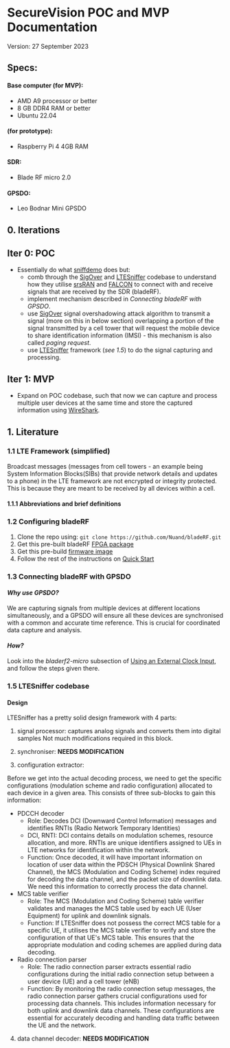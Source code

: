# SecureVision POC and MVP Documentation
Version: 27 September 2023

## Specs:
#### Base computer (for MVP):
- AMD A9 processor or better
- 8 GB DDR4 RAM or better
- Ubuntu 22.04
#### (for prototype):
- Raspberry Pi 4 4GB RAM
#### SDR:
- Blade RF micro 2.0
#### GPSDO:
- Leo Bodnar Mini GPSDO

## 0. Iterations 
## Iter 0: POC
- Essentially do what [sniffdemo](https://github.com/apex-jpg/activsniff) does but: 
    - comb through the [SigOver](https://github.com/SysSec-KAIST/sigover_injector) and [LTESniffer](https://github.com/SysSec-KAIST/LTESniffer) codebase to understand how they utilise [srsRAN](https://github.com/srsran/srsRAN_4G) and [FALCON](https://github.com/falkenber9/falcon) to connect with and receive signals that are received by the SDR (bladeRF).
    - implement mechanism described in *Connecting bladeRF with GPSDO*.
    - use [SigOver](https://github.com/SysSec-KAIST/sigover_injector) signal overshadowing attack algorithm to transmit a signal (more on this in below section) overlapping a portion of the signal transmitted by a cell tower that will request the mobile device to share identification information (IMSI) \- this mechanism is also called *paging request*.
    - use [LTESniffer](https://github.com/SysSec-KAIST/LTESniffer) framework (*see 1.5*) to do the signal capturing and processing. 

## Iter 1: MVP
- Expand on POC codebase, such that now we can capture and process multiple user devices at the same time and store the captured information using [WireShark](https://www.wireshark.org/).


## 1. Literature

### 1.1 LTE Framework (simplified)

Broadcast messages (messages from cell towers - an example being System Information Blocks(SIBs) that provide network details and updates to a phone) in the LTE framework are not encrypted or integrity protected. This is because they are meant to be received by all devices within a cell.

#### 1.1.1 Abbreviations and brief definitions

### 1.2 Configuring bladeRF
1. Clone the repo using: `git clone https://github.com/Nuand/bladeRF.git`
2. Get this pre-built bladeRF [FPGA package](https://www.nuand.com/fpga/hostedxA4-latest.rbf)
3. Get this pre-build [firmware image](https://www.nuand.com/fx3/bladeRF_fw_latest.img)
4. Follow the rest of the instructions on [Quick Start](https://github.com/Nuand/bladeRF)


### 1.3 Connecting bladeRF with GPSDO
#### *Why use GPSDO?*
We are capturing signals from multiple devices at different locations simultaneously, and a GPSDO will ensure all these devices are synchronised with a common and accurate time reference. This is crucial for coordinated data capture and analysis. 

#### *How?*
Look into the *bladerf2-micro* subsection of [Using an External Clock Input](https://github.com/Nuand/bladeRF/wiki/bladeRF-CLI-Tips-and-Tricks#user-content-Using_an_External_Clock_Input), and follow the steps given there.


### 1.5 LTESniffer codebase

#### Design
LTESniffer has a pretty solid design framework with 4 parts:
1. signal processor: captures analog signals and converts them into digital samples
Not much modifications required in this block.

2. synchroniser: **NEEDS MODIFICATION** 

3. configuration extractor: 

Before we get into the actual decoding process, we need to get the specific configurations (modulation scheme and radio configuration) allocated to each device in a given area. This consists of three sub-blocks to gain this information:
- PDCCH decoder
    - Role: Decodes DCI (Downward Control Information) messages and identifies RNTIs (Radio Network Temporary Identities)
    - DCI, RNTI: DCI contains details on modulation schemes, resource allocation, and more. RNTIs are unique identifiers assigned to UEs in LTE networks for identification within the network.
    - Function: Once decoded, it will have important information on location of user data within the PDSCH (Physical Downlink Shared Channel), the MCS (Modulation and Coding Scheme) index required for decoding the data channel, and the packet size of downlink data. We need this information to correctly process the data channel.
- MCS table verifier
    - Role: The MCS (Modulation and Coding Scheme) table verifier validates and manages the MCS table used by each UE (User Equipment) for uplink and downlink signals.
    - Function: If LTESniffer does not possess the correct MCS table for a specific UE, it utilises the MCS table verifier to verify and store the configuration of that UE's MCS table. This ensures that the appropriate modulation and coding schemes are applied during data decoding.
- Radio connection parser
    - Role: The radio connection parser extracts essential radio configurations during the initial radio connection setup between a user device (UE) and a cell tower (eNB)
    - Function: By monitoring the radio connection setup messages, the radio connection parser gathers crucial configurations used for processing data channels. This includes information necessary for both uplink and downlink data channels. These configurations are essential for accurately decoding and handling data traffic between the UE and the network.

4. data channel decoder: **NEEDS MODIFICATION**
